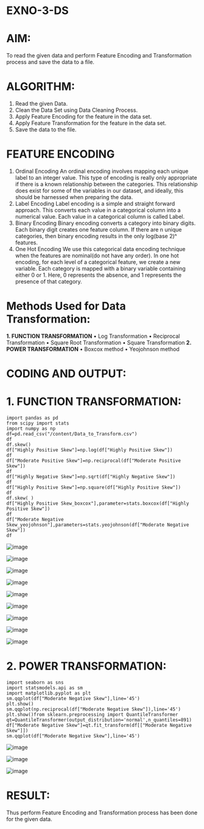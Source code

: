 # EXNO-3-DS

# AIM:
To read the given data and perform Feature Encoding and Transformation process and save the data to a file.

# ALGORITHM:

1. Read the given Data.
2. Clean the Data Set using Data Cleaning Process.
3. Apply Feature Encoding for the feature in the data set.
4. Apply Feature Transformation for the feature in the data set.
5. Save the data to the file.

# FEATURE ENCODING

1. Ordinal Encoding
An ordinal encoding involves mapping each unique label to an integer value. This type of encoding is really only appropriate if there is a known relationship between the categories. This relationship does exist for some of the variables in our dataset, and ideally, this should be harnessed when preparing the data.
2. Label Encoding
Label encoding is a simple and straight forward approach. This converts each value in a categorical column into a numerical value. Each value in a categorical column is called Label.
3. Binary Encoding
Binary encoding converts a category into binary digits. Each binary digit creates one feature column. If there are n unique categories, then binary encoding results in the only log(base 2)ⁿ features.
4. One Hot Encoding
We use this categorical data encoding technique when the features are nominal(do not have any order). In one hot encoding, for each level of a categorical feature, we create a new variable. Each category is mapped with a binary variable containing either 0 or 1. Here, 0 represents the absence, and 1 represents the presence of that category.

# Methods Used for Data Transformation:
  **1. FUNCTION TRANSFORMATION**
• Log Transformation
• Reciprocal Transformation
• Square Root Transformation
• Square Transformation
  **2. POWER TRANSFORMATION**
• Boxcox method
• Yeojohnson method

# CODING AND OUTPUT:
# 1. FUNCTION TRANSFORMATION:

```
import pandas as pd
from scipy import stats
import numpy as np
df=pd.read_csv("/content/Data_to_Transform.csv")
df
df.skew()
df["Highly Positive Skew"]=np.log(df["Highly Positive Skew"])
df
df["Moderate Positive Skew"]=np.reciprocal(df["Moderate Positive Skew"])
df
df["Highly Negative Skew"]=np.sqrt(df["Highly Negative Skew"])
df
df["Highly Positive Skew"]=np.square(df["Highly Positive Skew"])
df
df.skew( )
df["Highly Positive Skew_boxcox"],parameter=stats.boxcox(df["Highly Positive Skew"])
df
df["Moderate Negative Skew_yeojohnson"],parameters=stats.yeojohnson(df["Moderate Negative Skew"])
df
```

![image](https://github.com/user-attachments/assets/64d12d6f-c5b7-439c-a793-011a28e0b432)

![image](https://github.com/user-attachments/assets/232929d7-1c40-43ab-a27b-ffeb9c9a8ca3)

![image](https://github.com/user-attachments/assets/726e44a2-15a7-45e4-99f2-7c425a37f7ba)

![image](https://github.com/user-attachments/assets/07e30cab-02cc-4599-81af-b91d6149059c)

![image](https://github.com/user-attachments/assets/0bc63b9d-808a-4fd4-9338-9fa043391cfe)

![image](https://github.com/user-attachments/assets/f5b30942-2183-4c5e-8773-e7e7c3bc7650)

![image](https://github.com/user-attachments/assets/7e022ba8-55e8-4f6e-9903-8bf1e763c47e)

![image](https://github.com/user-attachments/assets/1fa3a697-2b5a-468e-a181-341be740da25)

![image](https://github.com/user-attachments/assets/8fcb1473-2b6d-48b6-acac-94324c9f17c5)

# 2. POWER TRANSFORMATION:

```
import seaborn as sns
import statsmodels.api as sm
import matplotlib.pyplot as plt
sm.qqplot(df["Moderate Negative Skew"],line='45')
plt.show()
sm.qqplot(np.reciprocal(df["Moderate Negative Skew"]),line='45')
plt.show()from sklearn.preprocessing import QuantileTransformer
qt=QuantileTransformer(output_distribution='normal',n_quantiles=891)
df["Moderate Negative Skew"]=qt.fit_transform(df[["Moderate Negative Skew"]])
sm.qqplot(df["Moderate Negative Skew"],line='45')
```

![image](https://github.com/user-attachments/assets/8aa121f9-9ab5-4f0e-be53-a59732af88df)

![image](https://github.com/user-attachments/assets/4f57b40f-edf8-4bac-996a-20ef73574755)

![image](https://github.com/user-attachments/assets/19b0074d-511d-48e3-a583-352cc5a5ed52)

# RESULT:
Thus perform Feature Encoding and Transformation process has been done for the given data. 

       
